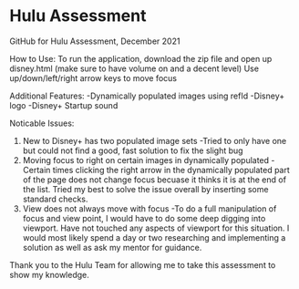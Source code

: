 # Hulu Assessment
GitHub for Hulu Assessment, December 2021

How to Use:
To run the application, download the zip file and open up disney.html (make sure to have volume on and a decent level)
Use up/down/left/right arrow keys to move focus

Additional Features:
-Dynamically populated images using refId
-Disney+ logo
-Disney+ Startup sound

Noticable Issues:
1) New to Disney+ has two populated image sets
    -Tried to only have one but could not find a good, fast solution to fix the slight bug
2) Moving focus to right on certain images in dynamically populated
    -Certain times clicking the right arrow in the dynamically populated part of the page does not 
    change focus becuase it thinks it is at the end of the list. Tried my best to solve the issue overall by inserting 
    some standard checks.
3) View does not always move with focus
    -To do a full manipulation of focus and view point, I would have to do some deep digging into viewport. Have not
    touched any aspects of viewport for this situation. I would most likely spend a day or two researching and implementing
    a solution as well as ask my mentor for guidance.

Thank you to the Hulu Team for allowing me to take this assessment to show my knowledge.